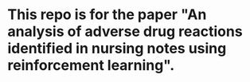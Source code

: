 # This repo is for the paper "An analysis of adverse drug reactions identified in nursing notes using reinforcement learning".
